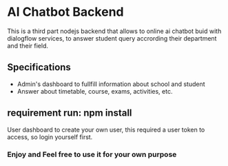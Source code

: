 # AI Chatbot Backend
This is a third part nodejs backend that allows to online ai chatbot buid with dialogflow services, to answer student query accrording their department and their field.

## Specifications
- Admin's dashboard to fullfill information about school and student
- Answer about timetable, course, exams, activities, etc.
## requirement run: npm install
User dashboard to create your own user, this required a user token to access, so login yourself first.

### Enjoy and Feel free to use it for your own purpose

